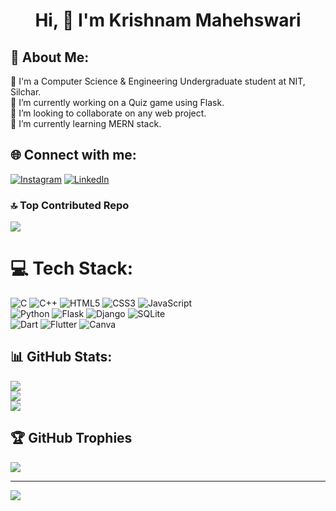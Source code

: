 # <h1 align="center">Hi, 👋 I'm Krishnam Mahehswari</h1>
## 💫 About Me:
📖 I'm a Computer Science & Engineering Undergraduate student at NIT, Silchar.<br>🔭 I’m currently working on a Quiz game using Flask.<br>👯 I’m looking to collaborate on any web project.<br>🌱 I’m currently learning MERN stack.

## 🌐 Connect with me:
[![Instagram](https://img.shields.io/badge/Instagram-%23E4405F.svg?logo=Instagram&logoColor=white)](https://instagram.com/https://www.instagram.com/krishnam_2411/) [![LinkedIn](https://img.shields.io/badge/LinkedIn-%230077B5.svg?logo=linkedin&logoColor=white)](https://linkedin.com/in/https://www.linkedin.com/in/krishnam-maheshwari-b9b971257/) 

### 🔝 Top Contributed Repo
![](https://github-contributor-stats.vercel.app/api?username=Krishnam2411&limit=5&theme=discord&combine_all_yearly_contributions=true)

# 💻 Tech Stack:
![C](https://img.shields.io/badge/c-%2300599C.svg?style=for-the-badge&logo=c&logoColor=white) ![C++](https://img.shields.io/badge/c++-%2300599C.svg?style=for-the-badge&logo=c%2B%2B&logoColor=white) ![HTML5](https://img.shields.io/badge/html5-%23E34F26.svg?style=for-the-badge&logo=html5&logoColor=white) ![CSS3](https://img.shields.io/badge/css3-%231572B6.svg?style=for-the-badge&logo=css3&logoColor=white) ![JavaScript](https://img.shields.io/badge/javascript-%23323330.svg?style=for-the-badge&logo=javascript&logoColor=%23F7DF1E) <br>![Python](https://img.shields.io/badge/python-3670A0?style=for-the-badge&logo=python&logoColor=ffdd54) ![Flask](https://img.shields.io/badge/flask-%23000.svg?style=for-the-badge&logo=flask&logoColor=white) ![Django](https://img.shields.io/badge/django-%23092E20.svg?style=for-the-badge&logo=django&logoColor=white) ![SQLite](https://img.shields.io/badge/sqlite-%2307405e.svg?style=for-the-badge&logo=sqlite&logoColor=white)<br> ![Dart](https://img.shields.io/badge/dart-%230175C2.svg?style=for-the-badge&logo=dart&logoColor=white) ![Flutter](https://img.shields.io/badge/Flutter-%2302569B.svg?style=for-the-badge&logo=Flutter&logoColor=white) ![Canva](https://img.shields.io/badge/Canva-%2300C4CC.svg?style=for-the-badge&logo=Canva&logoColor=white)

## 📊 GitHub Stats:
![](https://github-readme-stats.vercel.app/api?username=Krishnam2411&theme=default&hide_border=true&include_all_commits=true&count_private=false)<br/>
![](https://github-readme-streak-stats.herokuapp.com/?user=Krishnam2411&theme=default&hide_border=true)<br/>
![](https://github-readme-stats.vercel.app/api/top-langs/?username=Krishnam2411&theme=default&hide_border=true&include_all_commits=true&count_private=false&layout=compact)

## 🏆 GitHub Trophies
![](https://github-profile-trophy.vercel.app/?username=Krishnam2411&theme=discord&no-frame=true&no-bg=false&margin-w=4)


---
[![](https://visitcount.itsvg.in/api?id=Krishnam2411&icon=5&color=12)](https://visitcount.itsvg.in)

